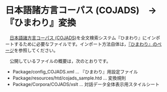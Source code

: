# 日本語諸方言コーパス (COJADS)　→　『ひまわり』変換
　[日本語諸方言コーパス (COJADS)](https://www2.ninjal.ac.jp/cojads/)を全文検索システム『ひまわり』にインポートするために必要なファイルです。インポート方法自体は，[『ひまわり』のページ](https://www2.ninjal.ac.jp/lrc/index.php?%C1%B4%CA%B8%B8%A1%BA%F7%A5%B7%A5%B9%A5%C6%A5%E0%A1%D8%A4%D2%A4%DE%A4%EF%A4%EA%A1%D9/%C6%FC%CB%DC%B8%EC%BD%F4%CA%FD%B8%C0%A5%B3%A1%BC%A5%D1%A5%B9+%28COJADS%29%A4%CECSV%A5%C7%A1%BC%A5%BF%A4%CE%CD%F8%CD%D1)を参照してください。

　公開しているファイルの概要は，次のとおりです。

- Package/config_COJADS.xml ... 『ひまわり』用設定ファイル
- Package/resources/htd/cojads_sample.htd  ... 変換規則
- Package/Corpora/COJADS/xslt ... 対話データ全体表示用スタイルシート
